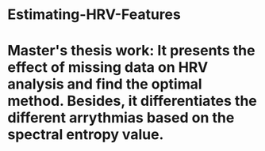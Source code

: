 # Estimating-HRV-Features
# Master's thesis work: It presents the effect of missing data on HRV analysis and find the optimal method. Besides, it differentiates the different arrythmias based on the spectral entropy value.
